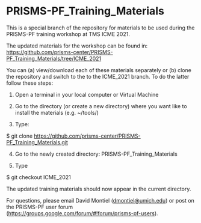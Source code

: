 # PRISMS-PF_Training_Materials
This is a special branch of the repository for materials to be used during the PRISMS-PF training workshop at TMS ICME 2021.

The updated materials for the workshop can be found in: https://github.com/prisms-center/PRISMS-PF_Training_Materials/tree/ICME_2021

You can (a) view/download each of these materials separately or (b) clone the repository and switch to the to the ICME_2021 branch. To do the latter follow these steps:

1) Open a terminal in your local computer or Virtual Machine

2) Go to the directory (or create a new directory) where you want like to install the materials (e.g. ~/tools/)

3) Type: 

$ git clone https://github.com/prisms-center/PRISMS-PF_Training_Materials.git

4) Go to the newly created directory: PRISMS-PF_Training_Materials

5) Type

$ git checkout ICME_2021

The updated training materials should now appear in the current directory.

For questions, please email David Montiel (dmontiel@umich.edu) or post on the PRISMS-PF user forum (https://groups.google.com/forum/#!forum/prisms-pf-users).


